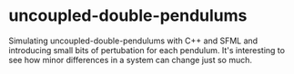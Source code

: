 # uncoupled-double-pendulums

Simulating uncoupled-double-pendulums with C++ and SFML and introducing small bits of pertubation for each pendulum. It's interesting to see how minor differences in a system can change just so much.
